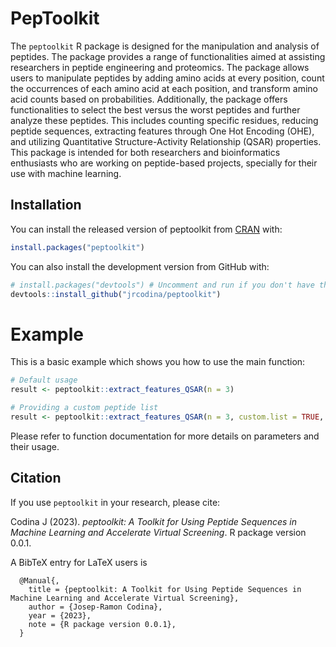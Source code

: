 # PepToolkit

The `peptoolkit` R package is designed for the manipulation and analysis of peptides. The package provides a range of functionalities aimed at assisting researchers in peptide engineering and proteomics. The package allows users to manipulate peptides by adding amino acids at every position, count the occurrences of each amino acid at each position, and transform amino acid counts based on probabilities. Additionally, the package offers functionalities to select the best versus the worst peptides and further analyze these peptides. This includes counting specific residues, reducing peptide sequences, extracting features through One Hot Encoding (OHE), and utilizing Quantitative Structure-Activity Relationship (QSAR) properties. This package is intended for both researchers and bioinformatics enthusiasts who are working on peptide-based projects, specially for their use with machine learning.

## Installation

You can install the released version of peptoolkit from [CRAN](https://CRAN.R-project.org) with:

```r
install.packages("peptoolkit")
```

You can also install the development version from GitHub with:

```r
# install.packages("devtools") # Uncomment and run if you don't have the devtools package yet
devtools::install_github("jrcodina/peptoolkit")
```
# Example

This is a basic example which shows you how to use the main function:

```r
# Default usage
result <- peptoolkit::extract_features_QSAR(n = 3)

# Providing a custom peptide list
result <- peptoolkit::extract_features_QSAR(n = 3, custom.list = TRUE, PeList = c('ACA', 'ADE'))
```

Please refer to function documentation for more details on parameters and their usage.

## Citation

If you use `peptoolkit` in your research, please cite:

  Codina J (2023). _peptoolkit: A Toolkit for Using Peptide
  Sequences in Machine Learning and Accelerate Virtual
  Screening_. R package version 0.0.1.

A BibTeX entry for LaTeX users is

```
  @Manual{,
    title = {peptoolkit: A Toolkit for Using Peptide Sequences in Machine Learning and Accelerate Virtual Screening},
    author = {Josep-Ramon Codina},
    year = {2023},
    note = {R package version 0.0.1},
  }
```
